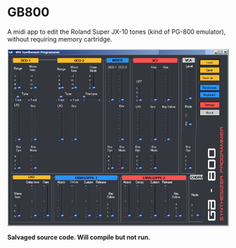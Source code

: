 # GB800
A midi app to edit the Roland Super JX-10 tones (kind of PG-800 emulator), without requiring memory cartridge.

![](https://github.com/xplorer2716/GB800/blob/main/Proto%20UI.jpg)

**Salvaged source code. Will compile but not run.**
